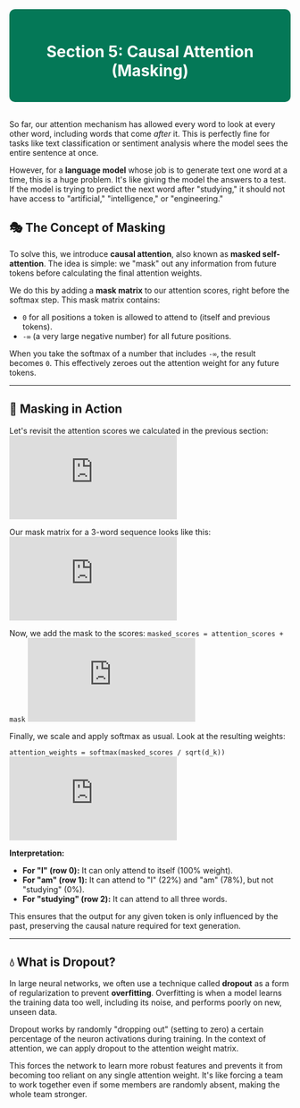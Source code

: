 <div style="background-color:#047857; padding:20px; border-radius:10px; color:white;">
  <h1 align="center">Section 5: Causal Attention (Masking)</h1>
</div>
<br>

So far, our attention mechanism has allowed every word to look at every other word, including words that come *after* it. This is perfectly fine for tasks like text classification or sentiment analysis where the model sees the entire sentence at once.

However, for a **language model** whose job is to generate text one word at a time, this is a huge problem. It's like giving the model the answers to a test. If the model is trying to predict the next word after "studying," it should not have access to "artificial," "intelligence," or "engineering."

## 🎭 The Concept of Masking

To solve this, we introduce **causal attention**, also known as **masked self-attention**. The idea is simple: we "mask" out any information from future tokens before calculating the final attention weights.

We do this by adding a **mask matrix** to our attention scores, right before the softmax step. This mask matrix contains:
* `0` for all positions a token is allowed to attend to (itself and previous tokens).
* `-∞` (a very large negative number) for all future positions.

When you take the softmax of a number that includes `-∞`, the result becomes `0`. This effectively zeroes out the attention weight for any future tokens.

---

## 🧮 Masking in Action

Let's revisit the attention scores we calculated in the previous section:
![Attention Scores to be Masked](https://latex.codecogs.com/svg.latex?%5Cbg_white%20%5Ctext%7BScores%7D%20%3D%20%5Cbegin%7Bbmatrix%7D%202.37%20%26%203.23%20%26%201.83%20%5C%5C%203.23%20%26%204.38%20%26%202.49%20%5C%5C%201.83%20%26%202.49%20%26%201.48%20%5Cend%7Bbmatrix%7D)

Our mask matrix for a 3-word sequence looks like this:
![Mask Matrix](https://latex.codecogs.com/svg.latex?%5Cbg_white%20%5Ctext%7BMask%7D%20%3D%20%5Cbegin%7Bbmatrix%7D%200%20%26%20-%5Cinfty%20%26%20-%5Cinfty%20%5C%5C%200%20%26%200%20%26%20-%5Cinfty%20%5C%5C%200%20%26%200%20%26%200%20%5Cend%7Bbmatrix%7D)

Now, we add the mask to the scores:
`masked_scores = attention_scores + mask`
![Masked Scores](https://latex.codecogs.com/svg.latex?%5Cbg_white%20%5Ctext%7BMasked%20Scores%7D%20%3D%20%5Cbegin%7Bbmatrix%7D%202.37%20%26%20-%5Cinfty%20%26%20-%5Cinfty%20%5C%5C%203.23%20%26%204.38%20%26%20-%5Cinfty%20%5C%5C%201.83%20%26%202.49%20%26%201.48%20%5Cend%7Bbmatrix%7D)

Finally, we scale and apply softmax as usual. Look at the resulting weights:

`attention_weights = softmax(masked_scores / sqrt(d_k))`
![Causal Attention Weights](https://latex.codecogs.com/svg.latex?%5Cbg_white%20%5Ctext%7BCausal%20Weights%7D%20%3D%20%5Cbegin%7Bbmatrix%7D%201.00%20%26%200.00%20%26%200.00%20%5C%5C%200.22%20%26%200.78%20%26%200.00%20%5C%5C%200.25%20%26%200.54%20%26%200.21%20%5Cend%7Bbmatrix%7D)

**Interpretation:**
* **For "I" (row 0):** It can only attend to itself (100% weight).
* **For "am" (row 1):** It can attend to "I" (22%) and "am" (78%), but not "studying" (0%).
* **For "studying" (row 2):** It can attend to all three words.

This ensures that the output for any given token is only influenced by the past, preserving the causal nature required for text generation.

---

## 💧 What is Dropout?

In large neural networks, we often use a technique called **dropout** as a form of regularization to prevent **overfitting**. Overfitting is when a model learns the training data too well, including its noise, and performs poorly on new, unseen data.

Dropout works by randomly "dropping out" (setting to zero) a certain percentage of the neuron activations during training. In the context of attention, we can apply dropout to the attention weight matrix.

This forces the network to learn more robust features and prevents it from becoming too reliant on any single attention weight. It's like forcing a team to work together even if some members are randomly absent, making the whole team stronger.
